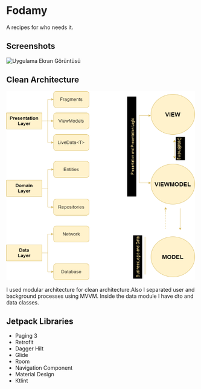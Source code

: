 # Fodamy

A recipes for who needs it.

## Screenshots

![Uygulama Ekran Görüntüsü](https://media.giphy.com/media/y9ATeg7wLfWsgTJrEh/giphy-downsized-large.gif)

## Clean Architecture

<img src="images/architecture_design.png" height="500" width="500"/>


I used modular architecture for clean architecture.Also I separated user and background processes using MVVM.
Inside the data module I have dto and data classes.

## Jetpack Libraries

- Paging 3
- Retrofit
- Dagger Hilt
- Glide
- Room
- Navigation Component
- Material Design
- Ktlint

